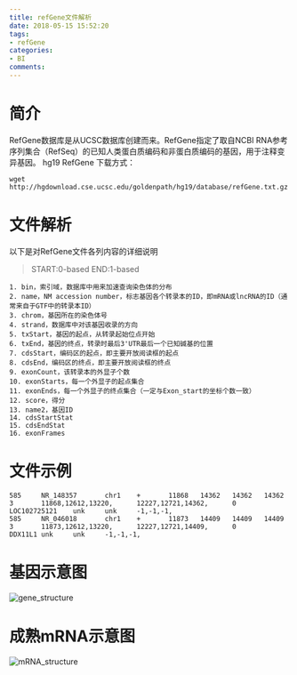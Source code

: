 ```yaml
---
title: refGene文件解析
date: 2018-05-15 15:52:20
tags:
- refGene
categories:
- BI
comments:
---
```


# 简介
RefGene数据库是从UCSC数据库创建而来。RefGene指定了取自NCBI RNA参考序列集合（RefSeq）的已知人类蛋白质编码和非蛋白质编码的基因，用于注释变异基因。
hg19 RefGene 下载方式：
```
wget http://hgdownload.cse.ucsc.edu/goldenpath/hg19/database/refGene.txt.gz
```
# 文件解析
以下是对RefGene文件各列内容的详细说明
> START:0-based
> END:1-based
```
1. bin，索引域，数据库中用来加速查询染色体的分布
2. name，NM accession number，标志基因各个转录本的ID，即mRNA或lncRNA的ID（通常来自于GTF中的转录本ID）
3. chrom，基因所在的染色体号
4. strand，数据库中对该基因收录的方向
5. txStart，基因的起点，从转录起始位点开始
6. txEnd，基因的终点，转录时最后3'UTR最后一个已知碱基的位置
7. cdsStart，编码区的起点，即主要开放阅读框的起点
8. cdsEnd，编码区的终点，即主要开放阅读框的终点
9. exonCount，该转录本的外显子个数
10. exonStarts，每一个外显子的起点集合
11. exonEnds，每一个外显子的终点集合（一定与Exon_start的坐标个数一致）
12. score，得分
13. name2，基因ID
14. cdsStartStat
15. cdsEndStat
16. exonFrames
```

# 文件示例
```
585     NR_148357       chr1    +       11868   14362   14362   14362   3       11868,12612,13220,      12227,12721,14362,      0       LOC102725121    unk     unk     -1,-1,-1,
585     NR_046018       chr1    +       11873   14409   14409   14409   3       11873,12612,13220,      12227,12721,14409,      0       DDX11L1 unk     unk     -1,-1,-1,
```

# 基因示意图
![gene_structure](https://blog-1256671606.cos.ap-guangzhou.myqcloud.com/picture/gene_structure.png)

# 成熟mRNA示意图
![mRNA_structure](https://blog-1256671606.cos.ap-guangzhou.myqcloud.com/picture/mRNA_structure.png)

